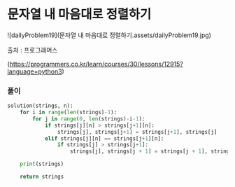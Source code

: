 # 문자열 내 마음대로 정렬하기

![dailyProblem19](문자열 내 마음대로 정렬하기.assets/dailyProblem19.jpg)

출처 : 프로그래머스

(https://programmers.co.kr/learn/courses/30/lessons/12915?language=python3)

### 풀이

```python
solution(strings, n):
    for i in range(len(strings)-1):
        for j in range(0, len(strings)-i-1):
            if strings[j][n] > strings[j+1][n]:
                strings[j], strings[j+1] = strings[j+1], strings[j]
            elif strings[j][n] == strings[j+1][n]:
                if strings[j] > strings[j+1]:
                    strings[j], strings[j + 1] = strings[j + 1], strings[j]

    print(strings)

    return strings
```

